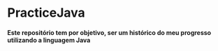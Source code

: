 # PracticeJava
#### Este repositório tem por objetivo, ser um histórico do meu progresso utilizando a linguagem Java

